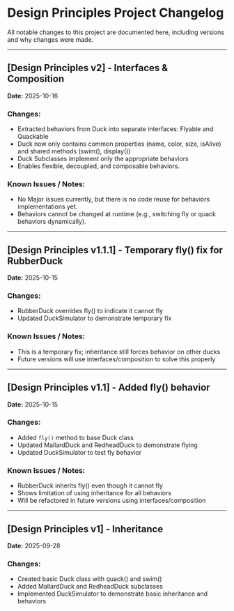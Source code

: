 # Design Principles Project Changelog

All notable changes to this project are documented here, including versions and why changes were made.

---

## [Design Principles v2] - Interfaces & Composition
**Date:** 2025-10-16
### Changes:
- Extracted behaviors from Duck into separate interfaces: Flyable and Quackable
- Duck now only contains common properties (name, color, size, isAlive) and shared methods (swim(), display())
- Duck Subclasses implement only the appropriate behaviors
- Enables flexible, decoupled, and composable behaviors.

### Known Issues / Notes:
- No Major issues currently, but there is no code reuse for behaviors implementations yet.
- Behaviors cannot be changed at runtime (e.g., switching fly or quack behaviors dynamically).


---

## [Design Principles v1.1.1] - Temporary fly() fix for RubberDuck
**Date:** 2025-10-15

### Changes:
- RubberDuck overrides fly() to indicate it cannot fly
- Updated DuckSimulator to demonstrate temporary fix

### Known Issues / Notes:
- This is a temporary fix; inheritance still forces behavior on other ducks
- Future versions will use interfaces/composition to solve this properly

---

## [Design Principles v1.1] - Added fly() behavior
**Date:** 2025-10-15

### Changes:
- Added `fly()` method to base Duck class
- Updated MallardDuck and RedheadDuck to demonstrate flying
- Updated DuckSimulator to test fly behavior

### Known Issues / Notes:
- RubberDuck inherits fly() even though it cannot fly
- Shows limitation of using inheritance for all behaviors
- Will be refactored in future versions using interfaces/composition

---

## [Design Principles v1] - Inheritance
**Date:** 2025-09-28

### Changes:
- Created basic Duck class with quack() and swim()
- Added MallardDuck and RedheadDuck subclasses
- Implemented DuckSimulator to demonstrate basic inheritance and behaviors
